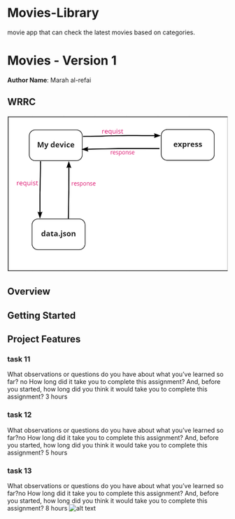 # Movies-Library
movie app that can check the latest movies based on categories.

# Movies - Version 1

**Author Name**: Marah al-refai

## WRRC
![alt text](/Untitled.png)

## Overview

## Getting Started
<!-- What are the steps that a user must take in order to build this app on their own machine and get it running? -->

## Project Features
<!-- What are the features included in you app -->
### task 11
What observations or questions do you have about what you’ve learned so far? no 
How long did it take you to complete this assignment? And, before you started, how long did you think it would take you to complete this assignment?
3 hours

### task 12 
What observations or questions do you have about what you’ve learned so far?no 
How long did it take you to complete this assignment? And, before you started, how long did you think it would take you to complete this assignment? 5 hours

### task 13
What observations or questions do you have about what you’ve learned so far?no 
How long did it take you to complete this assignment? And, before you started, how long did you think it would take you to complete this assignment? 8 hours
![alt text](/Untitled(1).png)



